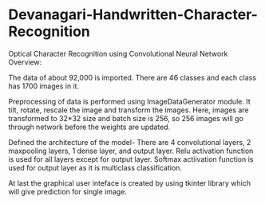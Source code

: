 # Devanagari-Handwritten-Character-Recognition
Optical Character Recognition using Convolutional Neural Network
Overview: 

The data of about 92,000 is imported. There are 46 classes and each class has 1700 images in it.

Preprocessing of data is performed using ImageDataGenerator module. It tilt, rotate, rescale the image and transform the images. Here, images are transformed to 32*32 size and batch size is 256, so 256 images will go through network before the weights are updated.

Defined the architecture of the model- There are 4 convolutional layers, 2 maxpooling layers, 1 dense layer, and output layer. Relu activation function is used for all layers except for output layer. Softmax actiivation function is used for output layer as it is multiclass classification.

At last the graphical user inteface is created by using tkinter library which will give prediction for single image.
